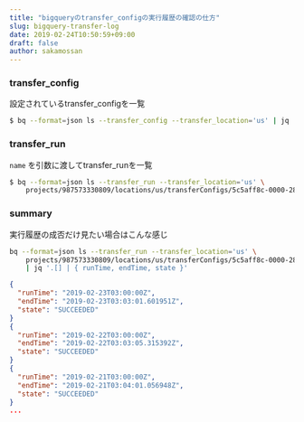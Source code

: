 ```yaml
---
title: "bigqueryのtransfer_configの実行履歴の確認の仕方"
slug: bigquery-transfer-log
date: 2019-02-24T10:50:59+09:00
draft: false
author: sakamossan
---
```


### transfer_config

設定されているtransfer_configを一覧

```bash
$ bq --format=json ls --transfer_config --transfer_location='us' | jq .
```

### transfer_run

`name` を引数に渡してtransfer_runを一覧

```bash
$ bq --format=json ls --transfer_run --transfer_location='us' \
    projects/987573330809/locations/us/transferConfigs/5c5aff8c-0000-285b-bf15-089e08324cf4
```

### summary

実行履歴の成否だけ見たい場合はこんな感じ

```bash
bq --format=json ls --transfer_run --transfer_location='us' \
    projects/987573330809/locations/us/transferConfigs/5c5aff8c-0000-285b-bf15-089e08324cf4 \
    | jq '.[] | { runTime, endTime, state }'
```

```json
{
  "runTime": "2019-02-23T03:00:00Z",
  "endTime": "2019-02-23T03:03:01.601951Z",
  "state": "SUCCEEDED"
}
{
  "runTime": "2019-02-22T03:00:00Z",
  "endTime": "2019-02-22T03:03:05.315392Z",
  "state": "SUCCEEDED"
}
{
  "runTime": "2019-02-21T03:00:00Z",
  "endTime": "2019-02-21T03:04:01.056948Z",
  "state": "SUCCEEDED"
}
...
```


